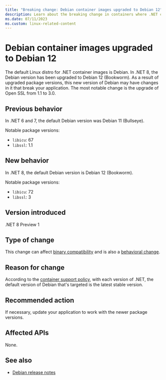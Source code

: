 ```yaml
---
title: "Breaking change: Debian container images upgraded to Debian 12"
description: Learn about the breaking change in containers where .NET container images for Linux have been upgraded to Debian 12 (Bookworm).
ms.date: 07/11/2023
ms.custom: linux-related-content
---
```

# Debian container images upgraded to Debian 12

The default Linux distro for .NET container images is Debian. In .NET 8, the Debian version has been upgraded to Debian 12 (Bookworm). As a result of upgraded package versions, this new version of Debian may have changes in it that break your application. The most notable change is the upgrade of Open SSL from 1.1 to 3.0.

## Previous behavior

In .NET 6 and 7, the default Debian version was Debian 11 (Bullseye).

Notable package versions:

- `libicu`: 67
- `libssl`: 1.1

## New behavior

In .NET 8, the default Debian version is Debian 12 (Bookworm).

Notable package versions:

- `libicu`: 72
- `libssl`: 3

## Version introduced

.NET 8 Preview 1

## Type of change

This change can affect [binary compatibility](../../categories.md#binary-compatibility) and is also a [behavioral change](../../categories.md#behavioral-change).

## Reason for change

According to the [container support policy](https://github.com/dotnet/dotnet-docker/blob/main/documentation/supported-platforms.md#linux), with each version of .NET, the default version of Debian that's targeted is the latest stable version.

## Recommended action

If necessary, update your application to work with the newer package versions.

## Affected APIs

None.

## See also

- [Debian release notes](https://www.debian.org/releases/stable/releasenotes)
